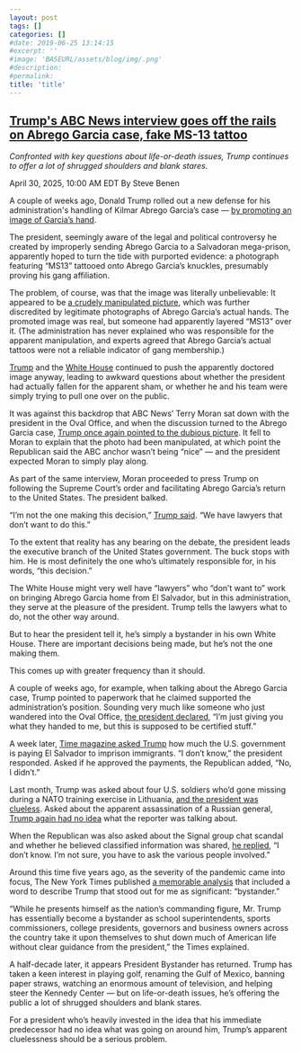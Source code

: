 ```yaml
---
layout: post
tags: []
categories: []
#date: 2019-06-25 13:14:15
#excerpt: ''
#image: 'BASEURL/assets/blog/img/.png'
#description:
#permalink:
title: 'title'
---
```



## [Trump's ABC News interview goes off the rails on Abrego Garcia case, fake MS-13 tattoo](https://www.msnbc.com/rachel-maddow-show/maddowblog/trump-abrego-garcia-ms-13-abc-news-interview-rcna203688)

*Confronted with key questions about life-or-death issues, Trump continues to offer a lot of shrugged shoulders and blank stares.*

April 30, 2025, 10:00 AM EDT
By Steve Benen

A couple of weeks ago, Donald Trump rolled out a new defense for his administration's handling of Kilmar Abrego Garcia’s case — [by promoting an image of Garcia’s hand](https://x.com/realDonaldTrump/status/1913358867708493982).

The president, seemingly aware of the legal and political controversy he created by improperly sending Abrego Garcia to a Salvadoran mega-prison, apparently hoped to turn the tide with purported evidence: a photograph featuring “MS13” tattooed onto Abrego Garcia’s knuckles, presumably proving his gang affiliation.

The problem, of course, was that the image was literally unbelievable: It appeared to be [a crudely manipulated picture](https://www.huffpost.com/entry/trump-ms13-tattoo-kilmar-abrego-garcia-abc-news_n_6811a0cbe4b0a80f11cac5e0), which was further discredited by legitimate photographs of Abrego Garcia’s actual hands. The promoted image was real, but someone had apparently layered “MS13” over it. (The administration has never explained who was responsible for the apparent manipulation, and experts agreed that Abrego Garcia’s actual tattoos were not a reliable indicator of gang membership.)

[Trump](https://truthsocial.com/@realDonaldTrump/posts/114378371957337028) and the [White House](https://x.com/WhiteHouse/status/1913621419352563836) continued to push the apparently doctored image anyway, leading to awkward questions about whether the president had actually fallen for the apparent sham, or whether he and his team were simply trying to pull one over on the public.

It was against this backdrop that ABC News’ Terry Moran sat down with the president in the Oval Office, and when the discussion turned to the Abrego Garcia case, [Trump once again pointed to the dubious picture](https://abcnews.go.com/Politics/trump-abrego-garcia-back-el-salvador/story?id=121298276). It fell to Moran to explain that the photo had been manipulated, at which point the Republican said the ABC anchor wasn’t being “nice” — and the president expected Moran to simply play along.

As part of the same interview, Moran proceeded to press Trump on following the Supreme Court’s order and facilitating Abrego Garcia’s return to the United States. The president balked.

“I’m not the one making this decision,” [Trump said](https://bsky.app/profile/factpostnews.bsky.social/post/3lnyl4hxcnk2s). “We have lawyers that don’t want to do this.”

To the extent that reality has any bearing on the debate, the president leads the executive branch of the United States government. The buck stops with him. He is most definitely the one who’s ultimately responsible for, in his words, “this decision.”

The White House might very well have “lawyers” who “don’t want to” work on bringing Abrego Garcia home from El Salvador, but in this administration, they serve at the pleasure of the president. Trump tells the lawyers what to do, not the other way around.

But to hear the president tell it, he’s simply a bystander in his own White House. There are important decisions being made, but he’s not the one making them.

This comes up with greater frequency than it should.

A couple of weeks ago, for example, when talking about the Abrego Garcia case, Trump pointed to paperwork that he claimed supported the administration’s position. Sounding very much like someone who just wandered into the Oval Office, [the president declared](https://bsky.app/profile/atrupar.com/post/3ln43md5tvc27), “I’m just giving you what they handed to me, but this is supposed to be certified stuff.”

A week later, [Time magazine asked Trump](https://time.com/7280114/donald-trump-2025-interview-transcript/) how much the U.S. government is paying El Salvador to imprison immigrants. “I don’t know,” the president responded. Asked if he approved the payments, the Republican added, “No, I didn’t.”

Last month, Trump was asked about four U.S. soldiers who’d gone missing during a NATO training exercise in Lithuania, [and the president was clueless](https://www.msnbc.com/rachel-maddow-show/maddowblog/president-bystander-trump-appears-loop-white-house-rcna198357). Asked about the apparent assassination of a Russian general, [Trump again had no idea](https://www.dailymail.co.uk/news/article-14650385/donald-trump-reaction-russian-general-car-bomb-assassination-yaroslav-moskalik.html) what the reporter was talking about.

When the Republican was also asked about the Signal group chat scandal and whether he believed classified information was shared, [he replied](https://www.nytimes.com/live/2025/03/26/us/trump-news/94bdfbde-d5ae-52ae-843e-db5102ea0afe?smid=url-share), “I don’t know. I’m not sure, you have to ask the various people involved.”

Around this time five years ago, as the severity of the pandemic came into focus, The New York Times published [a memorable analysis](https://www.nytimes.com/2020/03/12/us/politics/trumps-coronavirus-unity.html) that included a word to describe Trump that stood out for me as significant: “bystander.”

“While he presents himself as the nation’s commanding figure, Mr. Trump has essentially become a bystander as school superintendents, sports commissioners, college presidents, governors and business owners across the country take it upon themselves to shut down much of American life without clear guidance from the president,” the Times explained.

A half-decade later, it appears President Bystander has returned. Trump has taken a keen interest in playing golf, renaming the Gulf of Mexico, banning paper straws, watching an enormous amount of television, and helping steer the Kennedy Center — but on life-or-death issues, he’s offering the public a lot of shrugged shoulders and blank stares.

For a president who’s heavily invested in the idea that his immediate predecessor had no idea what was going on around him, Trump’s apparent cluelessness should be a serious problem.



